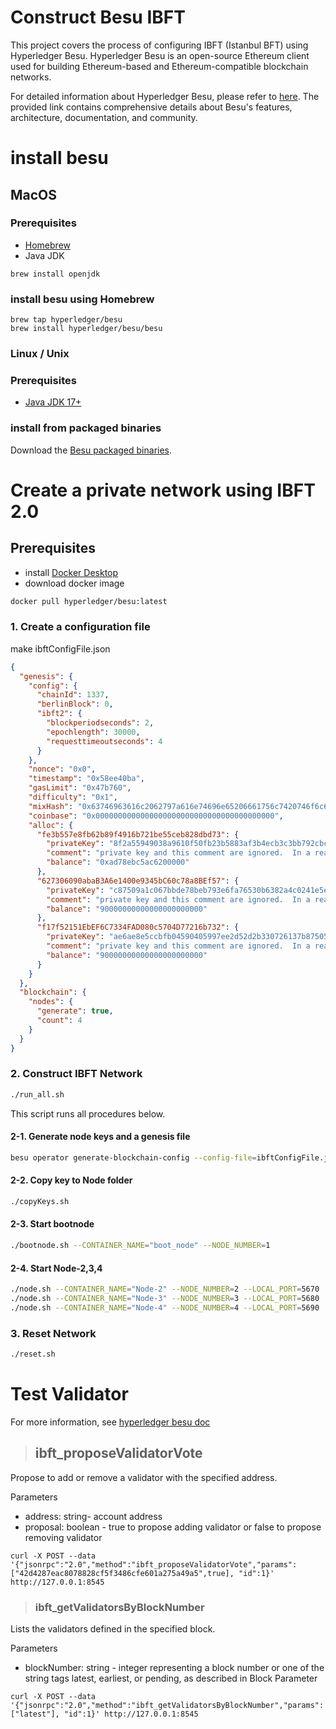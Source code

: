 # Construct Besu IBFT
This project covers the process of configuring IBFT (Istanbul BFT) using Hyperledger Besu. Hyperledger Besu is an open-source Ethereum client used for building Ethereum-based and Ethereum-compatible blockchain networks.

For detailed information about Hyperledger Besu, please refer to [here](https://besu.hyperledger.org/en/stable/). The provided link contains comprehensive details about Besu's features, architecture, documentation, and community.
# install besu


## MacOS
### Prerequisites
- [Homebrew](https://brew.sh/)
- Java JDK
```
brew install openjdk
```

### install besu using Homebrew
```
brew tap hyperledger/besu
brew install hyperledger/besu/besu
```
### Linux / Unix

### Prerequisites
- [Java JDK 17+](https://www.oracle.com/java/technologies/downloads/)

### install from packaged binaries
Download the [Besu packaged binaries](https://github.com/hyperledger/besu/releases).

# Create a private network using IBFT 2.0
## Prerequisites
- install [Docker Desktop](https://docs.docker.com/get-docker/)
- download docker image
```bash
docker pull hyperledger/besu:latest
```
### 1. Create a configuration file
make ibftConfigFile.json
```json
{
  "genesis": {
    "config": {
      "chainId": 1337,
      "berlinBlock": 0,
      "ibft2": {
        "blockperiodseconds": 2,
        "epochlength": 30000,
        "requesttimeoutseconds": 4
      }
    },
    "nonce": "0x0",
    "timestamp": "0x58ee40ba",
    "gasLimit": "0x47b760",
    "difficulty": "0x1",
    "mixHash": "0x63746963616c2062797a616e74696e65206661756c7420746f6c6572616e6365",
    "coinbase": "0x0000000000000000000000000000000000000000",
    "alloc": {
      "fe3b557e8fb62b89f4916b721be55ceb828dbd73": {
        "privateKey": "8f2a55949038a9610f50fb23b5883af3b4ecb3c3bb792cbcefbd1542c692be63",
        "comment": "private key and this comment are ignored.  In a real chain, the private key should NOT be stored",
        "balance": "0xad78ebc5ac6200000"
      },
      "627306090abaB3A6e1400e9345bC60c78a8BEf57": {
        "privateKey": "c87509a1c067bbde78beb793e6fa76530b6382a4c0241e5e4a9ec0a0f44dc0d3",
        "comment": "private key and this comment are ignored.  In a real chain, the private key should NOT be stored",
        "balance": "90000000000000000000000"
      },
      "f17f52151EbEF6C7334FAD080c5704D77216b732": {
        "privateKey": "ae6ae8e5ccbfb04590405997ee2d52d2b330726137b875053c36d94e974d162f",
        "comment": "private key and this comment are ignored.  In a real chain, the private key should NOT be stored",
        "balance": "90000000000000000000000"
      }
    }
  },
  "blockchain": {
    "nodes": {
      "generate": true,
      "count": 4
    }
  }
}
```

### 2. Construct IBFT Network
```bash
./run_all.sh
```
This script runs all procedures below.

#### 2-1. Generate node keys and a genesis file
```bash
besu operator generate-blockchain-config --config-file=ibftConfigFile.json --to=networkFiles --private-key-file-name=key
```

#### 2-2. Copy key to Node folder
```bash
./copyKeys.sh
```

#### 2-3. Start bootnode
```bash
./bootnode.sh --CONTAINER_NAME="boot_node" --NODE_NUMBER=1
```

#### 2-4. Start Node-2,3,4
```bash
./node.sh --CONTAINER_NAME="Node-2" --NODE_NUMBER=2 --LOCAL_PORT=5670
./node.sh --CONTAINER_NAME="Node-3" --NODE_NUMBER=3 --LOCAL_PORT=5680
./node.sh --CONTAINER_NAME="Node-4" --NODE_NUMBER=4 --LOCAL_PORT=5690
```

### 3. Reset Network
```bash
./reset.sh
```

# Test Validator
For more information, see [hyperledger besu doc](https://besu.hyperledger.org/en/stable/private-networks/reference/api/#ibft_getvalidatorsbyblocknumber)

>## ibft_proposeValidatorVote
Propose to add or remove a validator with the specified address.

Parameters
- address: string- account address
- proposal: boolean - true to propose adding validator or false to propose removing validator
```
curl -X POST --data '{"jsonrpc":"2.0","method":"ibft_proposeValidatorVote","params":["42d4287eac8078828cf5f3486cfe601a275a49a5",true], "id":1}' http://127.0.0.1:8545
```

>### ibft_getValidatorsByBlockNumber
Lists the validators defined in the specified block.

Parameters
- blockNumber: string - integer representing a block number or one of the string tags latest, earliest, or pending, as described in Block Parameter
```
curl -X POST --data '{"jsonrpc":"2.0","method":"ibft_getValidatorsByBlockNumber","params":["latest"], "id":1}' http://127.0.0.1:8545
```
